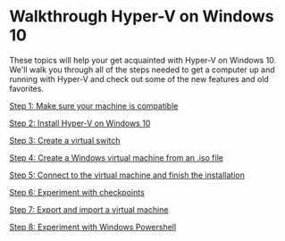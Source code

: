 # Walkthrough Hyper-V on Windows 10

These topics will help your get acquainted with Hyper-V on Windows 10. We'll walk you through all of the steps needed to get a computer up and running with Hyper-V and check out some of the new features and old favorites.

[Step 1: Make sure your machine is compatible](walkthrough_compatibility.md)

[Step 2: Install Hyper-V on Windows 10](walkthrough_install.md)

[Step 3: Create a virtual switch](walkthrough_virtual_switch.md)

[Step 4: Create a Windows virtual machine from an .iso file](walkthrough_create_vm.md)

[Step 5: Connect to the virtual machine and finish the installation](walkthrough_vmconnect.md)

[Step 6: Experiment with checkpoints](walkthrough_checkpoints.md)

[Step 7: Export and import a virtual machine](walkthrough_export_import.md)

[Step 8: Experiment with Windows Powershell](walkthrough_powershell.md)





<!--HONumber=Jan16_HO2-->
